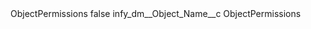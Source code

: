 <?xml version="1.0" encoding="UTF-8"?>
<CustomMetadata xmlns="http://soap.sforce.com/2006/04/metadata" xmlns:xsi="http://www.w3.org/2001/XMLSchema-instance" xmlns:xsd="http://www.w3.org/2001/XMLSchema">
    <label>ObjectPermissions</label>
    <protected>false</protected>
    <values>
        <field>infy_dm__Object_Name__c</field>
        <value xsi:type="xsd:string">ObjectPermissions</value>
    </values>
</CustomMetadata>
